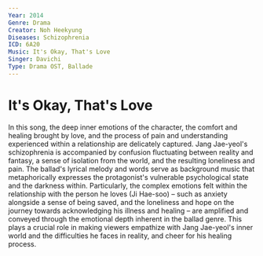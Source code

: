 ```yaml
---
Year: 2014
Genre: Drama
Creator: Noh Heekyung
Diseases: Schizophrenia
ICD: 6A20
Music: It's Okay, That's Love
Singer: Davichi
Type: Drama OST, Ballade
---
```


# It's Okay, That's Love

In this song, the deep inner emotions of the character, the comfort and healing brought by love, and the process of pain and understanding experienced within a relationship are delicately captured. Jang Jae-yeol's schizophrenia is accompanied by confusion fluctuating between reality and fantasy, a sense of isolation from the world, and the resulting loneliness and pain. The ballad's lyrical melody and words serve as background music that metaphorically expresses the protagonist's vulnerable psychological state and the darkness within. Particularly, the complex emotions felt within the relationship with the person he loves (Ji Hae-soo) – such as anxiety alongside a sense of being saved, and the loneliness and hope on the journey towards acknowledging his illness and healing – are amplified and conveyed through the emotional depth inherent in the ballad genre. This plays a crucial role in making viewers empathize with Jang Jae-yeol's inner world and the difficulties he faces in reality, and cheer for his healing process.


